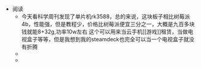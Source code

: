 - 阅读
	- 今天看科学周刊发现了单片机rk3588，总的来说，这块板子相比树莓派4b，性能强，但是教程少，价格比树莓派便宜三分之一，大概是九百多块钱就能8+32g,功率10w左右
	  这个可以用来当云手机[[游戏]]租赁，当做电视盒子等等，但是我想到我的steamdeck也完全可以当一个电视盒子就没有折腾
	-
	-